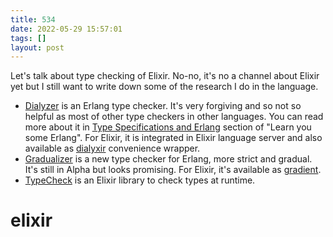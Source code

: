 ```yaml
---
title: 534
date: 2022-05-29 15:57:01
tags: []
layout: post
---
```


Let's talk about type checking of Elixir. No-no, it's no a channel about Elixir yet but I still want to write down some of the research I do in the language.

+ [Dialyzer](https://www.erlang.org/doc/man/dialyzer.html) is an Erlang type checker. It's very forgiving and so not so helpful as most of other type checkers in other languages. You can read more about it in [Type Specifications and Erlang](https://learnyousomeerlang.com/dialyzer) section of "Learn you some Erlang". For Elixir, it is integrated in Elixir language server and also available as [dialyxir](https://github.com/jeremyjh/dialyxir) convenience wrapper.
+ [Gradualizer](https://github.com/josefs/Gradualizer) is a new type checker for Erlang, more strict and gradual. It's still in Alpha but looks promising. For Elixir, it's available as [gradient](https://github.com/esl/gradient).
+ [TypeCheck](https://github.com/Qqwy/elixir-type_check) is an Elixir library to check types at runtime.

# elixir
